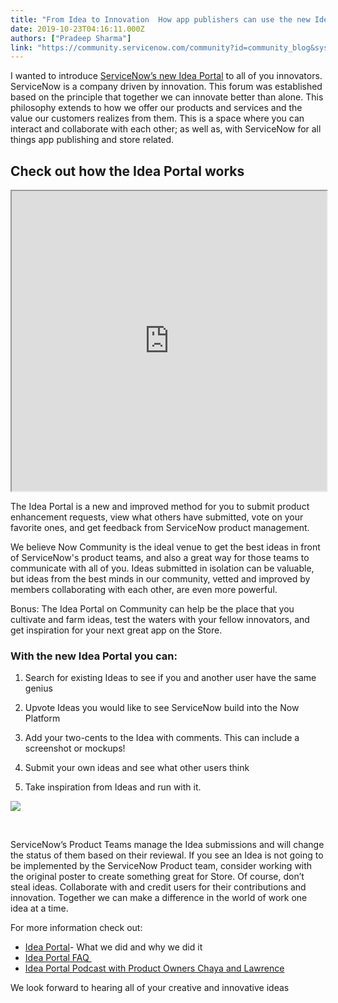 ```yaml
---
title: "From Idea to Innovation  How app publishers can use the new Idea Portal"
date: 2019-10-23T04:16:11.000Z
authors: ["Pradeep Sharma"]
link: "https://community.servicenow.com/community?id=community_blog&sys_id=fb78fad7db6044d06064eeb5ca961996"
---
```

<p>I wanted to introduce <a href="https://community.servicenow.com/community?id&#61;ideas_list&amp;sysparm_module_id&#61;enhancement_requests" rel="nofollow">ServiceNow’s new Idea Portal</a> to all of you innovators. ServiceNow is a company driven by innovation. This forum was established based on the principle that together we can innovate better than alone. This philosophy extends to how we offer our products and services and the value our customers realizes from them. This is a space where you can interact and collaborate with each other; as well as, with ServiceNow for all things app publishing and store related.</p>
<h2>Check out how the Idea Portal works</h2>
<p><iframe id="video_tinymce" style="width: 100%; height: 480px;" src="https://www.youtube.com/embed/GaTvqh_-VVQ"></iframe></p>
<p>The Idea Portal is a new and improved method for you to submit product enhancement requests, view what others have submitted, vote on your favorite ones, and get feedback from ServiceNow product management.</p>
<p>We believe Now Community is the ideal venue to get the best ideas in front of ServiceNow&#39;s product teams, and also a great way for those teams to communicate with all of you. Ideas submitted in isolation can be valuable, but ideas from the best minds in our community, vetted and improved by members collaborating with each other, are even more powerful.</p>
<p>Bonus: The Idea Portal on Community can help be the place that you cultivate and farm ideas, test the waters with your fellow innovators, and get inspiration for your next great app on the Store.  </p>
<h3>With the new Idea Portal you can:</h3>
<ol><li>
<p>Search for existing Ideas to see if you and another user have the same genius</p>
</li><li>
<p>Upvote Ideas you would like to see ServiceNow build into the Now Platform</p>
</li><li>
<p>Add your two-cents to the Idea with comments. This can include a screenshot or mockups!</p>
</li><li>
<p>Submit your own ideas and see what other users think</p>
</li><li>
<p>Take inspiration from Ideas and run with it.</p>
</li></ol>
<p><img style="max-width: 100%; max-height: 480px;" src="https://community.servicenow.com/7468fe97db6044d06064eeb5ca961907.iix" /></p>
<p> </p>
<p>ServiceNow’s Product Teams manage the Idea submissions and will change the status of them based on their reviewal. If you see an Idea is not going to be implemented by the ServiceNow Product team, consider working with the original poster to create something great for Store. Of course, don’t steal ideas. Collaborate with and credit users for their contributions and innovation. Together we can make a difference in the world of work one idea at a time.</p>
<p>For more information check out:</p>
<ul><li><a href="https://community.servicenow.com/community?id&#61;community_blog&amp;sys_id&#61;f4735f19db684cd45ed4a851ca961942" rel="nofollow">Idea Portal</a>- What we did and why we did it </li><li><a href="https://community.servicenow.com/community?id&#61;community_static&amp;content_id&#61;91acf933db9ff740d82ffb24399619f5" rel="nofollow">Idea Portal FAQ </a></li><li><a href="http://bit.ly/SNtechbytesIdeaPortal" target="_blank" rel="noopener noreferrer nofollow">Idea Portal Podcast with Product Owners Chaya and Lawrence</a></li></ul>
<p>We look forward to hearing all of your creative and innovative ideas</p>